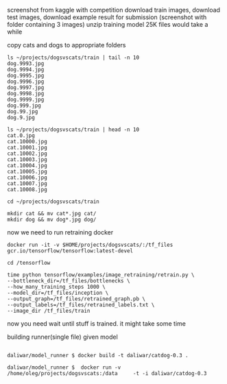 screenshot from kaggle with competition
download train images, download test images, download example result for submission
(screenshot with folder containing 3 images)
unzip training model
25K files would take a while

copy cats and dogs to appropriate folders

```
ls ~/projects/dogsvscats/train | tail -n 10
dog.9993.jpg
dog.9994.jpg
dog.9995.jpg
dog.9996.jpg
dog.9997.jpg
dog.9998.jpg
dog.9999.jpg
dog.999.jpg
dog.99.jpg
dog.9.jpg
```

```
ls ~/projects/dogsvscats/train | head -n 10
cat.0.jpg
cat.10000.jpg
cat.10001.jpg
cat.10002.jpg
cat.10003.jpg
cat.10004.jpg
cat.10005.jpg
cat.10006.jpg
cat.10007.jpg
cat.10008.jpg
```

```
cd ~/projects/dogsvscats/train 

mkdir cat && mv cat*.jpg cat/
mkdir dog && mv dog*.jpg dog/ 

```

now we need to run retraining docker
```
docker run -it -v $HOME/projects/dogsvscats/:/tf_files  gcr.io/tensorflow/tensorflow:latest-devel

cd /tensorflow

time python tensorflow/examples/image_retraining/retrain.py \
--bottleneck_dir=/tf_files/bottlenecks \
--how_many_training_steps 1000 \
--model_dir=/tf_files/inception \
--output_graph=/tf_files/retrained_graph.pb \
--output_labels=/tf_files/retrained_labels.txt \
--image_dir /tf_files/train
```

now you need wait until stuff is trained. it might take some time


building runner(single file) given model
```

daliwar/model_runner $ docker build -t daliwar/catdog-0.3 .

daliwar/model_runner $  docker run -v /home/oleg/projects/dogsvscats:/data     -t -i daliwar/catdog-0.3
```